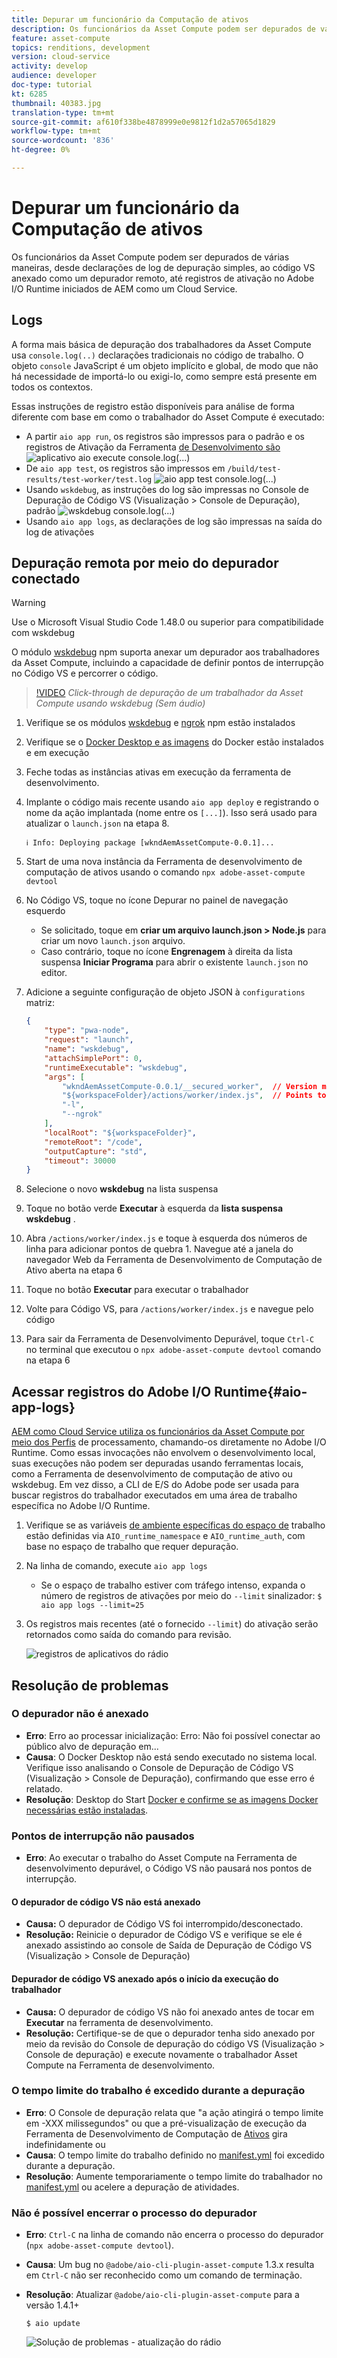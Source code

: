```yaml
---
title: Depurar um funcionário da Computação de ativos
description: Os funcionários da Asset Compute podem ser depurados de várias maneiras, desde declarações de log de depuração simples, ao código VS anexado como um depurador remoto, até registros de ativação no Adobe I/O Runtime iniciados de AEM como um Cloud Service.
feature: asset-compute
topics: renditions, development
version: cloud-service
activity: develop
audience: developer
doc-type: tutorial
kt: 6285
thumbnail: 40383.jpg
translation-type: tm+mt
source-git-commit: af610f338be4878999e0e9812f1d2a57065d1829
workflow-type: tm+mt
source-wordcount: '836'
ht-degree: 0%

---
```



# Depurar um funcionário da Computação de ativos

Os funcionários da Asset Compute podem ser depurados de várias maneiras, desde declarações de log de depuração simples, ao código VS anexado como um depurador remoto, até registros de ativação no Adobe I/O Runtime iniciados de AEM como um Cloud Service.

## Logs

A forma mais básica de depuração dos trabalhadores da Asset Compute usa `console.log(..)` declarações tradicionais no código de trabalho. O objeto `console` JavaScript é um objeto implícito e global, de modo que não há necessidade de importá-lo ou exigi-lo, como sempre está presente em todos os contextos.

Essas instruções de registro estão disponíveis para análise de forma diferente com base em como o trabalhador do Asset Compute é executado:

+ A partir `aio app run`, os registros são impressos para o padrão e os registros de Ativação da Ferramenta [de Desenvolvimento são](../develop/development-tool.md)
   ![aplicativo aio execute console.log(...)](./assets/debug/console-log__aio-app-run.png)
+ De `aio app test`, os registros são impressos em `/build/test-results/test-worker/test.log`
   ![aio app test console.log(...)](./assets/debug/console-log__aio-app-test.png)
+ Usando `wskdebug`, as instruções do log são impressas no Console de Depuração de Código VS (Visualização > Console de Depuração), padrão
   ![wskdebug console.log(...)](./assets/debug/console-log__wskdebug.png)
+ Usando `aio app logs`, as declarações de log são impressas na saída do log de ativações

## Depuração remota por meio do depurador conectado

>[!WARNING]
>
>Use o Microsoft Visual Studio Code 1.48.0 ou superior para compatibilidade com wskdebug

O módulo [wskdebug](https://www.npmjs.com/package/@openwhisk/wskdebug) npm suporta anexar um depurador aos trabalhadores da Asset Compute, incluindo a capacidade de definir pontos de interrupção no Código VS e percorrer o código.

>[!VIDEO](https://video.tv.adobe.com/v/40383/?quality=12&learn=on)
_Click-through de depuração de um trabalhador da Asset Compute usando wskdebug (Sem áudio)_

1. Verifique se os módulos [wskdebug](../set-up/development-environment.md#wskdebug) e [ngrok](../set-up/development-environment.md#ngork) npm estão instalados
1. Verifique se o [Docker Desktop e as imagens](../set-up/development-environment.md#docker) do Docker estão instalados e em execução
1. Feche todas as instâncias ativas em execução da ferramenta de desenvolvimento.
1. Implante o código mais recente usando `aio app deploy` e registrando o nome da ação implantada (nome entre os `[...]`). Isso será usado para atualizar o `launch.json` na etapa 8.

   ```
   ℹ Info: Deploying package [wkndAemAssetCompute-0.0.1]...
   ```
1. Start de uma nova instância da Ferramenta de desenvolvimento de computação de ativos usando o comando `npx adobe-asset-compute devtool`
1. No Código VS, toque no ícone Depurar no painel de navegação esquerdo
   + Se solicitado, toque em __criar um arquivo launch.json > Node.js__ para criar um novo `launch.json` arquivo.
   + Caso contrário, toque no ícone __Engrenagem__ à direita da lista suspensa __Iniciar Programa__ para abrir o existente `launch.json` no editor.
1. Adicione a seguinte configuração de objeto JSON à `configurations` matriz:

   ```json
   {
       "type": "pwa-node",
       "request": "launch",
       "name": "wskdebug",
       "attachSimplePort": 0,
       "runtimeExecutable": "wskdebug",
       "args": [
           "wkndAemAssetCompute-0.0.1/__secured_worker",  // Version must match your Asset Compute worker's version
           "${workspaceFolder}/actions/worker/index.js",  // Points to your worker
           "-l",
           "--ngrok"
       ],
       "localRoot": "${workspaceFolder}",
       "remoteRoot": "/code",
       "outputCapture": "std",
       "timeout": 30000
   }
   ```

1. Selecione o novo __wskdebug__ na lista suspensa
1. Toque no botão verde __Executar__ à esquerda da __lista suspensa wskdebug__ .
1. Abra `/actions/worker/index.js` e toque à esquerda dos números de linha para adicionar pontos de quebra 1. Navegue até a janela do navegador Web da Ferramenta de Desenvolvimento de Computação de Ativo aberta na etapa 6
1. Toque no botão __Executar__ para executar o trabalhador
1. Volte para Código VS, para `/actions/worker/index.js` e navegue pelo código
1. Para sair da Ferramenta de Desenvolvimento Depurável, toque `Ctrl-C` no terminal que executou o `npx adobe-asset-compute devtool` comando na etapa 6

## Acessar registros do Adobe I/O Runtime{#aio-app-logs}

[AEM como Cloud Service utiliza os funcionários da Asset Compute por meio dos Perfis](../deploy/processing-profiles.md) de processamento, chamando-os diretamente no Adobe I/O Runtime. Como essas invocações não envolvem o desenvolvimento local, suas execuções não podem ser depuradas usando ferramentas locais, como a Ferramenta de desenvolvimento de computação de ativo ou wskdebug. Em vez disso, a CLI de E/S do Adobe pode ser usada para buscar registros do trabalhador executados em uma área de trabalho específica no Adobe I/O Runtime.

1. Verifique se as variáveis [de ambiente específicas do espaço de](../deploy/runtime.md) trabalho estão definidas via `AIO_runtime_namespace` e `AIO_runtime_auth`, com base no espaço de trabalho que requer depuração.
1. Na linha de comando, execute `aio app logs`
   + Se o espaço de trabalho estiver com tráfego intenso, expanda o número de registros de ativações por meio do `--limit` sinalizador:
      `$ aio app logs --limit=25`
1. Os registros mais recentes (até o fornecido `--limit`) do ativação serão retornados como saída do comando para revisão.

   ![registros de aplicativos do rádio](./assets/debug/aio-app-logs.png)

## Resolução de problemas

### O depurador não é anexado

+ __Erro__: Erro ao processar inicialização: Erro: Não foi possível conectar ao público alvo de depuração em...
+ __Causa__: O Docker Desktop não está sendo executado no sistema local. Verifique isso analisando o Console de Depuração de Código VS (Visualização > Console de Depuração), confirmando que esse erro é relatado.
+ __Resolução__: Desktop do Start [Docker e confirme se as imagens Docker necessárias estão instaladas](../set-up/development-environment.md#docker).

### Pontos de interrupção não pausados

+ __Erro__: Ao executar o trabalho do Asset Compute na Ferramenta de desenvolvimento depurável, o Código VS não pausará nos pontos de interrupção.

#### O depurador de código VS não está anexado

+ __Causa:__ O depurador de Código VS foi interrompido/desconectado.
+ __Resolução:__ Reinicie o depurador de Código VS e verifique se ele é anexado assistindo ao console de Saída de Depuração de Código VS (Visualização > Console de Depuração)

#### Depurador de código VS anexado após o início da execução do trabalhador

+ __Causa:__ O depurador de código VS não foi anexado antes de tocar em __Executar__ na ferramenta de desenvolvimento.
+ __Resolução:__ Certifique-se de que o depurador tenha sido anexado por meio da revisão do Console de depuração do código VS (Visualização > Console de depuração) e execute novamente o trabalhador Asset Compute na Ferramenta de desenvolvimento.

### O tempo limite do trabalho é excedido durante a depuração

+ __Erro__: O Console de depuração relata que &quot;a ação atingirá o tempo limite em -XXX milissegundos&quot; ou que a pré-visualização de execução da Ferramenta de Desenvolvimento de Computação de [Ativos](../develop/development-tool.md) gira indefinidamente ou
+ __Causa__: O tempo limite do trabalho definido no [manifest.yml](../develop/manifest.md) foi excedido durante a depuração.
+ __Resolução__: Aumente temporariamente o tempo limite do trabalhador no [manifest.yml](../develop/manifest.md) ou acelere a depuração de atividades.

### Não é possível encerrar o processo do depurador

+ __Erro__: `Ctrl-C` na linha de comando não encerra o processo do depurador (`npx adobe-asset-compute devtool`).
+ __Causa__: Um bug no `@adobe/aio-cli-plugin-asset-compute` 1.3.x resulta em `Ctrl-C` não ser reconhecido como um comando de terminação.
+ __Resolução__: Atualizar `@adobe/aio-cli-plugin-asset-compute` para a versão 1.4.1+

   ```
   $ aio update
   ```

   ![Solução de problemas - atualização do rádio](./assets/debug/troubleshooting__terminate.png)
